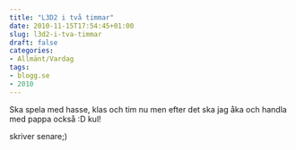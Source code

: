 ```yaml
---
title: "L3D2 i två timmar"
date: 2010-11-15T17:54:45+01:00
slug: l3d2-i-tva-timmar
draft: false
categories:
- Allmänt/Vardag
tags:
- blogg.se
- 2010
---
```

Ska spela med hasse, klas och tim nu men efter det ska jag åka och handla med pappa också :D kul!  
  
skriver senare;)